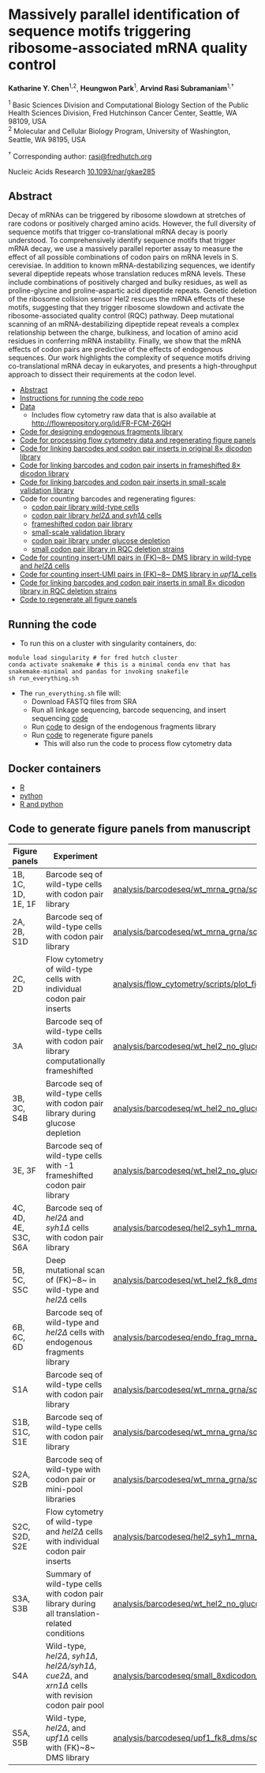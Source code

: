 # Massively parallel identification of sequence motifs triggering ribosome-associated mRNA quality control

**Katharine Y. Chen**<sup>1,2</sup>, **Heungwon Park**<sup>1</sup>, **Arvind Rasi Subramaniam**<sup>1,†</sup>

<sup>1</sup> Basic Sciences Division and Computational Biology Section of the Public
Health Sciences Division, Fred Hutchinson Cancer Center, Seattle, WA
98109, USA <br/>
<sup>2</sup> Molecular and Cellular Biology Program, University of Washington,
Seattle, WA 98195, USA <br/>

<sup>†</sup> Corresponding author: <rasi@fredhutch.org>

Nucleic Acids Research [10.1093/nar/gkae285](https://academic.oup.com/nar/advance-article/doi/10.1093/nar/gkae285/7655782)

## Abstract

Decay of mRNAs can be triggered by ribosome slowdown at stretches of rare codons or positively charged amino acids.
However, the full diversity of sequence motifs that trigger co-translational mRNA decay is poorly understood.
To comprehensively identify sequence motifs that trigger mRNA decay, we use a massively parallel reporter assay to measure the effect of all possible combinations of codon pairs on mRNA levels in S. cerevisiae.
In addition to known mRNA-destabilizing sequences, we identify several dipeptide repeats whose translation reduces mRNA levels. 
These include combinations of positively charged and bulky residues, as well as proline-glycine and proline-aspartic acid dipeptide repeats.
Genetic deletion of the ribosome collision sensor Hel2 rescues the mRNA effects of these motifs, suggesting that they trigger ribosome slowdown and activate the ribosome-associated quality control (RQC) pathway.
Deep mutational scanning of an mRNA-destabilizing dipeptide repeat reveals a complex relationship between the charge, bulkiness, and location of amino acid residues in conferring mRNA instability.
Finally, we show that the mRNA effects of codon pairs are predictive of the effects of endogenous sequences.
Our work highlights the complexity of sequence motifs driving co-translational mRNA decay in eukaryotes, and presents a high-throughput approach to dissect their requirements at the codon level.

- [Abstract](#abstract)
- [Instructions for running the code repo](#running-the-code)
- [Data](data/)
  - Includes flow cytometry raw data that is also available at http://flowrepository.org/id/FR-FCM-Z6QH
- [Code for designing endogenous fragments library](analysis/library_design/endogenous_fragments/)
- [Code for processing flow cytometry data and regenerating figure panels](analysis/flow_cytometry/wt_hel2_8xdicodon/scripts)
- [Code for linking barcodes and codon pair inserts in original 8× dicodon library](analysis/barcodeseq/8xdicodon_linkage/scripts/)
- [Code for linking barcodes and codon pair inserts in frameshifted 8× dicodon library](analysis/barcodeseq/frameshifted_8xdicodon_linkage/)
- [Code for linking barcodes and codon pair inserts in small-scale validation library](analysis/barcodeseq/mini_8xdicodon_linkage/scripts/)
- Code for counting barcodes and regenerating figures:
  - [codon pair library wild-type cells](analysis/barcodeseq/wt_mrna_grna/scripts/)
  - [codon pair library *hel2Δ* and *syh1Δ* cells](analysis/barcodeseq/hel2_syh1_mrna_grna/scripts/)
  - [frameshifted codon pair library](analysis/barcodeseq/wt_frameshifted_mrna_grna/scripts/)
  - [small-scale validation library](analysis/barcodeseq/wt_hel2_mini_pool/scripts/)
  - [codon pair library under glucose depletion](analysis/barcodeseq/wt_hel2_no_glucose_mrna_grna/scripts/)
  - [small codon pair library in RQC deletion strains](analysis/barcodeseq/small_8xdicodon_rqcdel_mrna_grna/scripts)
- [Code for counting insert-UMI pairs in (FK)~8~ DMS library in wild-type and *hel2∆* cells](analysis/barcodeseq/wt_hel2_fk8_dms/scripts/)
- [Code for counting insert-UMI pairs in (FK)~8~ DMS library in *upf1∆*_cells](analysis/barcodeseq/upf1_fk8_dms/scripts/)
- [Code for linking barcodes and codon pair inserts in small 8× dicodon library in RQC deletion strains](analysis/barcodeseq/small_8xdicodon_rqcdel_linkage/scripts)
- [Code to regenerate all figure panels](analysis/run_all_ipynb_scripts.smk)

## Running the code
- To run this on a cluster with singularity containers, do:
```
module load singularity # for fred hutch cluster
conda activate snakemake # this is a minimal conda env that has snakemake-minimal and pandas for invoking snakefile
sh run_everything.sh
```

- The ```run_everything.sh``` file will:
  - Download FASTQ files from SRA
  - Run all linkage sequencing, barcode sequencing, and insert sequencing [code](analysis/barcodeseq)
  - Run [code](analysis/library_design/endogenous_fragments/scripts/run_analysis.smk) to design of the endogenous fragments library
  - Run [code](analysis/run_all_ipynb_scripts.smk) to regenerate figure panels
    - This will also run the code to process flow cytometry data

## Docker containers
- [R](https://github.com/rasilab/r/pkgs/container/r)
- [python](https://github.com/rasilab/python/pkgs/container/python)
- [R and python](https://github.com/rasilab/r_python/pkgs/container/r_python)


## Code to generate figure panels from manuscript

| Figure panels        | Experiment                                                                                           | Script                                                                                    |
| -------------------- | ---------------------------------------------------------------------------------------------------- | ----------------------------------------------------------------------------------------- |
| 1B, 1C, 1D, 1E, 1F   | Barcode seq of wild-type cells with codon pair library                                               | [analysis/barcodeseq/wt_mrna_grna/scripts/plot_aggregate_effects.ipynb](analysis/barcodeseq/wt_mrna_grna/scripts/plot_aggregate_effects.ipynb)                  |
| 2A, 2B, S1D          | Barcode seq of wild-type cells with codon pair library                                               | [analysis/barcodeseq/wt_mrna_grna/scripts/plot_dipeptide_effects.ipynb](analysis/barcodeseq/wt_mrna_grna/scripts/plot_dipeptide_effects.ipynb)                   |
| 2C, 2D               | Flow cytometry of wild-type cells with individual codon pair inserts                                 | [analysis/flow_cytometry/scripts/plot_figure2_flow.ipynb](analysis/flow_cytometry/scripts/plot_figure2_flow.ipynb)                                 |
| 3A                   | Barcode seq of wild-type cells with codon pair library computationally frameshifted                  | [analysis/barcodeseq/wt_hel2_no_glucose_mrna_grna/scripts/plot_translation_effects.ipynb](analysis/barcodeseq/wt_hel2_no_glucose_mrna_grna/scripts/plot_translation_effects.ipynb) |
| 3B, 3C, S4B          | Barcode seq of wild-type cells with codon pair library during glucose depletion                      | [analysis/barcodeseq/wt_hel2_no_glucose_mrna_grna/scripts/plot_translation_effects.ipynb](analysis/barcodeseq/wt_hel2_no_glucose_mrna_grna/scripts/plot_translation_effects.ipynb) |
| 3E, 3F               | Barcode seq of wild-type cells with -1 frameshifted codon pair library                               | [analysis/barcodeseq/wt_hel2_no_glucose_mrna_grna/scripts/plot_translation_effects.ipynb](analysis/barcodeseq/wt_hel2_no_glucose_mrna_grna/scripts/plot_translation_effects.ipynb) |
| 4C, 4D, 4E, S3C, S6A | Barcode seq of *hel2∆* and *syh1∆* cells with codon pair library                                     | [analysis/barcodeseq/hel2_syh1_mrna_grna/scripts/plot_hel2_syh1_dipeptide_effects.ipynb](analysis/barcodeseq/hel2_syh1_mrna_grna/scripts/plot_hel2_syh1_dipeptide_effects.ipynb)  |
| 5B, 5C, S5C          | Deep mutational scan of (FK)~8~ in wild-type and *hel2∆* cells                                       | [analysis/barcodeseq/wt_hel2_fk8_dms/scripts/plot_variant_effects.ipynb](analysis/barcodeseq/wt_hel2_fk8_dms/scripts/plot_variant_effects.ipynb)                  |
| 6B, 6C, 6D           | Barcode seq of wild-type and *hel2∆* cells with endogenous fragments library                         | [analysis/barcodeseq/endo_frag_mrna_grna/scripts/plot_endogenous_frags.ipynb](analysis/barcodeseq/endo_frag_mrna_grna/scripts/plot_endogenous_frags.ipynb)             |
| S1A                  | Barcode seq of wild-type cells with codon pair library                                               | [analysis/barcodeseq/wt_mrna_grna/scripts/plot_supp_alignment_stats.ipynb](analysis/barcodeseq/wt_mrna_grna/scripts/plot_supp_alignment_stats.ipynb)                |
| S1B, S1C, S1E        | Barcode seq of wild-type cells with codon pair library                                               | [analysis/barcodeseq/wt_mrna_grna/scripts/plot_supplemental_missing_data.ipynb](analysis/barcodeseq/wt_mrna_grna/scripts/plot_supplemental_missing_data.ipynb)           |
| S2A, S2B             | Barcode seq of wild-type with codon pair or mini-pool libraries                                      | [analysis/barcodeseq/wt_mrna_grna/scripts/plot_supp_alignment_stats.ipynb](analysis/barcodeseq/wt_mrna_grna/scripts/plot_supp_alignment_stats.ipynb)                |
| S2C, S2D, S2E        | Flow cytometry of wild-type and *hel2∆* cells with individual codon pair inserts                     | [analysis/barcodeseq/hel2_syh1_mrna_grna/scripts/plot_supp_aln_qc.ipynb](analysis/barcodeseq/hel2_syh1_mrna_grna/scripts/plot_supp_aln_qc.ipynb)                  |
| S3A, S3B             | Summary of wild-type cells with codon pair library during all translation-related conditions         | [analysis/barcodeseq/wt_hel2_no_glucose_mrna_grna/scripts/plot_translation_effects.ipynb](analysis/barcodeseq/wt_hel2_no_glucose_mrna_grna/scripts/plot_translation_effects.ipynb) |
| S4A                  | Wild-type, *hel2∆*, *syh1∆*, *hel2∆/syh1∆*, *cue2∆*, and *xrn1∆* cells with revision codon pair pool | [analysis/barcodeseq/small_8xdicodon_rqcdel_mrna_grna/scripts/plot_dicodon_effects.ipynb](analysis/barcodeseq/small_8xdicodon_rqcdel_mrna_grna/scripts/plot_dicodon_effects.ipynb) |
| S5A, S5B             | Wild-type, *hel2∆*, and *upf1∆* cells with (FK)~8~ DMS library                                       | [analysis/barcodeseq/upf1_fk8_dms/scripts/plot_variant_effects_wt_hel2_upf1_reps.ipynb](analysis/barcodeseq/upf1_fk8_dms/scripts/plot_variant_effects_wt_hel2_upf1_reps.ipynb)   |

